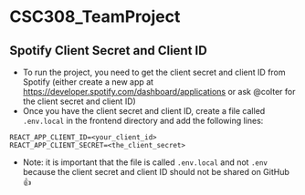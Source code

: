 # CSC308_TeamProject

## Spotify Client Secret and Client ID
- To run the project, you need to get the client secret and client ID from Spotify (either create a new app at https://developer.spotify.com/dashboard/applications or ask @colter for the client secret and client ID)
- Once you have the client secret and client ID, create a file called `.env.local` in the frontend directory and add the following lines:
```
REACT_APP_CLIENT_ID=<your_client_id>
REACT_APP_CLIENT_SECRET=<the_client_secret>
```
- Note: it is important that the file is called `.env.local` and not `.env` because the client secret and client ID should not be shared on GitHub 👍